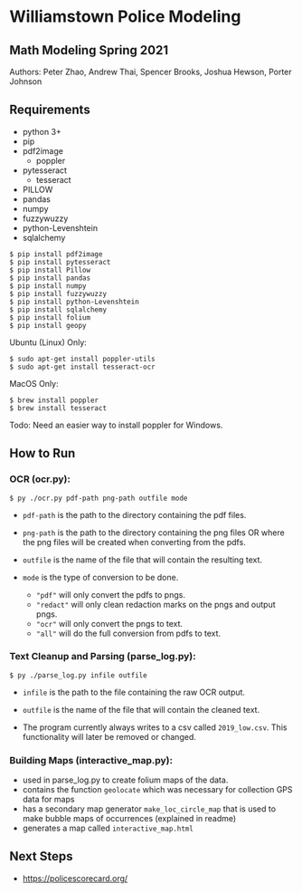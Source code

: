 # Williamstown Police Modeling
## Math Modeling Spring 2021
Authors: Peter Zhao, Andrew Thai, Spencer Brooks, Joshua Hewson, Porter Johnson

## Requirements
- python 3+
- pip
- pdf2image
    - poppler
- pytesseract
    - tesseract
- PILLOW
- pandas
- numpy
- fuzzywuzzy
- python-Levenshtein
- sqlalchemy

```
$ pip install pdf2image
$ pip install pytesseract
$ pip install Pillow
$ pip install pandas
$ pip install numpy
$ pip install fuzzywuzzy
$ pip install python-Levenshtein
$ pip install sqlalchemy
$ pip install folium
$ pip install geopy
```

Ubuntu (Linux) Only:
```
$ sudo apt-get install poppler-utils
$ sudo apt-get install tesseract-ocr
```

MacOS Only:
```
$ brew install poppler
$ brew install tesseract
```

Todo: Need an easier way to install poppler for Windows.

## How to Run

### OCR (ocr.py):

```
$ py ./ocr.py pdf-path png-path outfile mode
```

- `pdf-path` is the path to the directory containing the pdf files.

- `png-path` is the path to the directory containing the png files OR where the png files will be created when converting from the pdfs.

- `outfile` is the name of the file that will contain the resulting text.

- `mode` is the type of conversion to be done.
    - `"pdf"` will only convert the pdfs to pngs.
    - `"redact"` will only clean redaction marks on the pngs and output pngs.
    - `"ocr"` will only convert the pngs to text.
    - `"all"` will do the full conversion from pdfs to text.

### Text Cleanup and Parsing (parse_log.py):

```
$ py ./parse_log.py infile outfile
```

- `infile` is the path to the file containing the raw OCR output.

- `outfile` is the name of the file that will contain the cleaned text.

- The program currently always writes to a csv called `2019_low.csv`. This functionality will later be removed or changed.

### Building Maps (interactive_map.py):
- used in parse_log.py to create folium maps of the data.
- contains the function `geolocate` which was necessary for collection GPS data for maps
- has a secondary map generator `make_loc_circle_map` that is used to make bubble maps of occurrences (explained in readme)
- generates a map called `interactive_map.html`

## Next Steps
- https://policescorecard.org/
